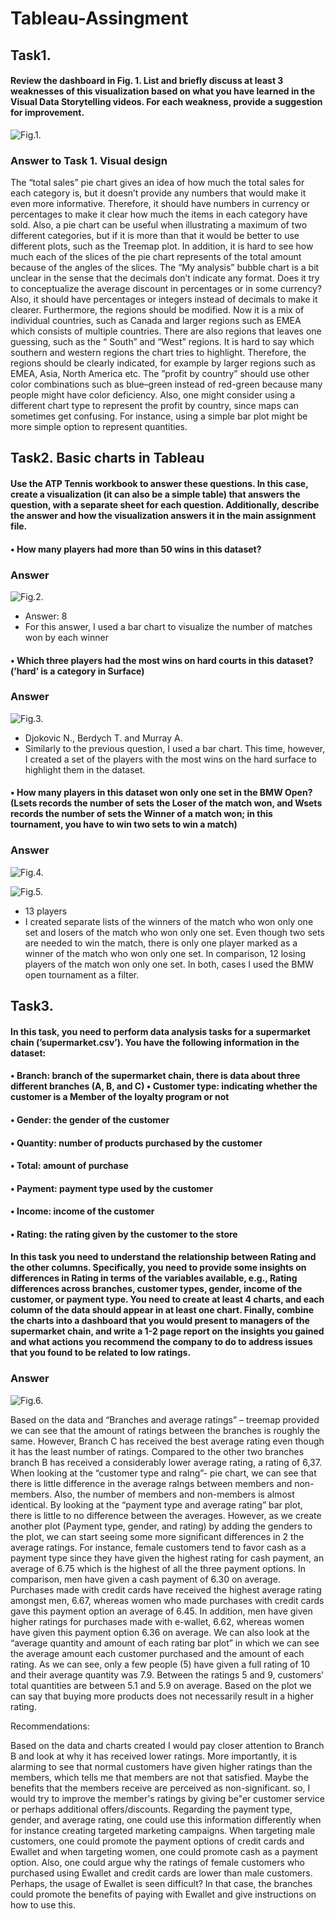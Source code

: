 # Tableau-Assingment
## Task1.
#### Review the dashboard in Fig. 1. List and briefly discuss at least 3 weaknesses of this visualization based on what you have learned in the Visual Data Storytelling videos. For each weakness, provide a suggestion for improvement.

![Fig.1.](/assets/Task1.png)


### Answer to Task 1. Visual design
The “total sales” pie chart gives an idea of how much the total sales for each category is, but it doesn’t provide any numbers that would make it even more informative. Therefore, it should have numbers in currency or percentages to make it clear how much the items in each category have sold. Also, a pie chart can be useful when illustrating a maximum of two different categories, but if it is more than that it would be better to use different plots, such as the Treemap plot. In addition, it is hard to see how much each of the slices of the pie chart represents of the total amount because of the angles of the slices.
The “My analysis” bubble chart is a bit unclear in the sense that the decimals don’t indicate any format. Does it try to conceptualize the average discount in percentages or in some currency? Also, it should have percentages or integers instead of decimals to make it clearer. Furthermore, the regions should be modified. Now it is a mix of individual countries, such as Canada and larger regions such as EMEA which consists of multiple countries. There are also regions that leaves one guessing, such as the “ South” and “West” regions. It is hard to say which southern and western regions the chart tries to highlight. Therefore, the regions should be clearly indicated, for example by larger regions such as EMEA, Asia, North America etc.
The ”profit by country” should use other color combinations such as blue–green instead of red-green because many people might have color deficiency. Also, one might consider using a different chart type to represent the profit by country, since maps can sometimes get confusing. For instance, using a simple bar plot might be more simple option to represent quantities.

## Task2. Basic charts in Tableau
#### Use the ATP Tennis workbook to answer these questions. In this case, create a visualization (it can also be a simple table) that answers the question, with a separate sheet for each question. Additionally, describe the answer and how the visualization answers it in the main assignment file.

#### • How many players had more than 50 wins in this dataset?
### Answer
![Fig.2.](assets/Task3.1.png)
- Answer: 8
- For this answer, I used a bar chart to visualize the number of matches won by each
winner
#### • Which three players had the most wins on hard courts in this dataset? (’hard’ is a category in Surface)
### Answer
![Fig.3.](assets/Task3.2.png)
- Djokovic N., Berdych T. and Murray A.
- Similarly to the previous question, I used a bar chart. This time, however, I created a set of the players with the most wins on the hard surface to highlight them in the dataset.
  
#### • How many players in this dataset won only one set in the BMW Open? (Lsets records the number of sets the Loser of the match won, and Wsets records the number of sets the Winner of a match won; in this tournament, you have to win two sets to win a match)
### Answer
![Fig.4.](assets/Task3.3.png)

![Fig.5.](assets/Tas3.4.png)
- 13 players
- I created separate lists of the winners of the match who won only one set and losers
of the match who won only one set. Even though two sets are needed to win the match, there is only one player marked as a winner of the match who won only one set. In comparison, 12 losing players of the match won only one set. In both, cases I used the BMW open tournament as a filter.





 



## Task3. 
#### In this task, you need to perform data analysis tasks for a supermarket chain (’supermarket.csv’). You have the following information in the dataset:
#### • Branch: branch of the supermarket chain, there is data about three different branches (A, B, and C) • Customer type: indicating whether the customer is a Member of the loyalty program or not
#### • Gender: the gender of the customer
#### • Quantity: number of products purchased by the customer
#### • Total: amount of purchase
#### • Payment: payment type used by the customer
#### • Income: income of the customer
#### • Rating: the rating given by the customer to the store
#### In this task you need to understand the relationship between Rating and the other columns. Specifically, you need to provide some insights on differences in Rating in terms of the variables available, e.g., Rating differences across branches, customer types, gender, income of the customer, or payment type. You need to create at least 4 charts, and each column of the data should appear in at least one chart. Finally, combine the charts into a dashboard that you would present to managers of the supermarket chain, and write a 1-2 page report on the insights you gained and what actions you recommend the company to do to address issues that you found to be related to low ratings.

### Answer
![Fig.6.](assets/Task5.png)

Based on the data and “Branches and average ratings” – treemap provided we can see that the amount of ratings between the branches is roughly the same. However, Branch C has received the best average rating even though it has the least number of ratings. Compared to the other two branches branch B has received a considerably lower average rating, a rating of 6,37.
When looking at the “customer type and raIng”- pie chart, we can see that there is little difference in the average raIngs between members and non-members. Also, the number of members and non-members is almost identical.
By looking at the “payment type and average rating” bar plot, there is little to no difference between the averages. However, as we create another plot (Payment type, gender, and rating) by adding the genders to the plot, we can start seeing some more significant differences in
2
the average ratings. For instance, female customers tend to favor cash as a payment type since they have given the highest rating for cash payment, an average of 6.75 which is the highest of all the three payment options. In comparison, men have given a cash payment of 6.30 on average.
Purchases made with credit cards have received the highest average rating amongst men, 6.67, whereas women who made purchases with credit cards gave this payment option an average of 6.45. In addition, men have given higher ratings for purchases made with e-wallet, 6.62, whereas women have given this payment option 6.36 on average.
We can also look at the “average quantity and amount of each rating bar plot” in which we can see the average amount each customer purchased and the amount of each rating. As we can see, only a few people (5) have given a full rating of 10 and their average quantity was 7.9. Between the ratings 5 and 9, customers' total quantities are between 5.1 and 5.9 on average. Based on the plot we can say that buying more products does not necessarily result in a higher rating.

Recommendations:

Based on the data and charts created I would pay closer attention to Branch B and look at why it has received lower ratings. More importantly, it is alarming to see that normal customers have given higher ratings than the members, which tells me that members are not that satisfied. Maybe the benefits that the members receive are perceived as non-significant. so, I would try to improve the member's ratings by giving be"er customer service or perhaps additional offers/discounts.
Regarding the payment type, gender, and average rating, one could use this information differently when for instance creating targeted marketing campaigns. When targeting male customers, one could promote the payment options of credit cards and Ewallet and when targeting women, one could promote cash as a payment option. Also, one could argue why the ratings of female customers who purchased using Ewallet and credit cards are lower than male customers. Perhaps, the usage of Ewallet is seen difficult? In that case, the branches could promote the benefits of paying with Ewallet and give instructions on how to use this.


